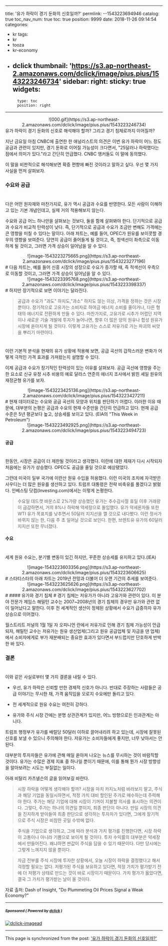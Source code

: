 
---
title: '유가 하락이 경기 둔화의 신호일까?'
permlink: --1543223694946
catalog: true
toc_nav_num: true
toc: true
position: 9999
date: 2018-11-26 09:14:54
categories:
- kr
tags:
- kr
- tooza
- kr-economy
- dclick
thumbnail: 'https://s3.ap-northeast-2.amazonaws.com/dclick/image/pius.pius/1543223246734'
sidebar:
    right:
        sticky: true
widgets:
    -
        type: toc
        position: right
---


<center>
![000.gif](https://s3.ap-northeast-2.amazonaws.com/dclick/image/pius.pius/1543223246734)</center>
유가 하락이 경기 둔화의 신호로 해석해야 할까? 그리고 경기 침체로까지 이어질까?
  
지난 금요일 아침 CNBC에 출연한 한 애널리스트의 의견은 이번 유가 하락이 어느 정도 공급과 관련이 있지만, 경기 둔화로 이어질 가능성이 크다면서, "25달러나 하락했다는 점에서 의미가 있다."라고 간단히 언급했다. CNBC 앵커들도 이 말에 동의했다.
  
이 말을 비판적으로 해석해보면 확증 편향에 빠진 것이라고 말하고 싶다. 우선 몇 가지 사실을 먼저 살펴보자.
  
### 수요와 공급
#
다은 어떤 원자재와 마찬가지로, 유가 역시 공급과 수요를 반영한다. 모든 사람이 이해하고 있는 기본 개념인데고, 실제 거의 적용해보지 않는다.
  
수요와 공급 어느 하나만을 살펴보는 것보다, 둘을 함께 살펴봐야 한다. 단기적으로 공급과 수요가 비교적 탄력성이 낮다. 즉, 단기적으로 공급과 수요가 조금만 변해도 가격에는 큰 영향을 미칠 수 있다는 말이다. 아래 차트는, 예를 들어, OPEC가 원유를 보이콧할 경우의 영향을 보여준다. 당연히 공급이 줄어들게 될 것이고, 즉, 청색선이 좌측으로 이동하게 될 것이고, 그러면 가격 상승이 일어남을 알 수 있다. 
  
<center>
 ![image-1543223275665.png](https://s3.ap-northeast-2.amazonaws.com/dclick/image/pius.pius/1543223277196)
</center>
#
다음 차트는, 예를 들어 신흥 시장의 성장으로 수요가 증가할 때, 즉 적색선이 우측으로 이동할 것이고, 그러면 가격 상승이 일어남을 알 수 있다.
  
<center>
 ![image-1543223395768.png](https://s3.ap-northeast-2.amazonaws.com/dclick/image/pius.pius/1543223398337)
</center>
# 
하지만 장기적으로 보면 이야기는 달라진다.
  
>공급과 수요가 "과도" 하지도,"과소" 하지도 않는 이상, 가격을 정하는 것은 시장뿐이다. 장기적으로 고유가는 소비자로 하여금 에너지 소비를 줄이거나, 다른 형태의 에너지로 전환하게 만들 수 있다. 마찬가지로, 고유가로 시추가 어렵던 지역이나 새로운 기술 개발에 투자가 늘어나면, 향후 더 많은 양의 원유나 합성 원유가 시장에 쏟아지게 될 것이다. 이렇게 고유가는 스스로 저유가로 가는 파괴의 씨앗을 뿌리기 마련이다.
#  
이런 기본적 분석을 현재의 유가 상황에 적용해 보면, 공급 곡선의 갑작스러운 변화가 어떻게 극적인 가격 효과를 가져왔는지 설명할 수 있다.
  
이제 공급과 수요가 장기적인 탄력성이 있는 이유를 살펴보자. 공급 곡선에 영향을 주는 한 요소로 신규 유정 시추 비용의 예로 달라스 연준의 에너지 조사에서 밝힌 셰일 원유의 재정균형 유가를 보자. 
  
<center>
![image-1543223425136.png](https://s3.ap-northeast-2.amazonaws.com/dclick/image/pius.pius/1543223427211) 
</center>
#
현재 데이터로는 수요와 공급 곡선의 모양과 위치를 판단하기 어렵다. 이러한 이유 때문에, 대부분의 논평은 공급과 수요의 현재 수준만을 간단히 언급하고 있다. 현재 공급 수준은 5년 평균보다 높고, 상승세를 보이고 있다. (EIA의 "This Week in Petroleum")
  
<center>
![image-1543223492925.png](https://s3.ap-northeast-2.amazonaws.com/dclick/image/pius.pius/1543223494723)
</center>
  
#### 공급
#
한동안, 시장은 공급이 더 제한될 것이라고 생각했다. 이란에 대한 제재가 다시 시작되자 처음에는 유가가 상승했다. OPEC도 공급을 줄일 것으로 예상됐었다.
  
그런데 미국이 일부 국가에 이란산 원유 수입을 허용했다. 이런 미국의 조치에 자극받은 사우디는 더 많은 원유를 생산하고 있다. 트럼프 대통령은 전략 비축유를 풀겠다고 밝혔다. 인베스팅 닷컴(Investing.com)에서는 이렇게 논평한다.
  
>수요일 데드캣 바운스로 2%가량 상승했던 유가는 추수감사절 휴일 이후 거래량이 급감하면서, 거의 8%나 하락해 약세장으로 돌입했다. 유가 약세론자들 또한 WTI 유가 목표치를 낮추면서 50달러 지지선을 깰 것으로 내다봤다. 이런 정서가 바뀌지 않는 한, 다음 주 초 일어날 것으로 보인다. 한편, 브렌트유 유가의 60달러 지지선 또한 무너졌다. 
  
#### 수요
#
세계 원유 수요는, 분기별 변동이 있긴 하지만, 꾸준한 상승세를 유지하고 있다.(IEA)
  
<center> 
![image-1543223603356.png](https://s3.ap-northeast-2.amazonaws.com/dclick/image/pius.pius/1543223606625)
</center>
#  
스타티스타의 아래 차트는 2019년 전망과 더불어 더 오랜 기간의 추세를 보여준다. 
  
<center>
![image-1543223625626.png](https://s3.ap-northeast-2.amazonaws.com/dclick/image/pius.pius/1543223627702)
</center>
 # 
#### 유가와 경기 침체
#
경기 침체는 저유가가 아니라 고유가와 관련이 있다. 이 분야 전문가 제임스 해밀턴 교수는 2007~2008년의 경기 침체의 경우만 유가와 관련 없이 일어났다고 말한다. 이후 전 세계적인 생산이 정체된 상황에서 수요가 급증하자 유가상승으로 이어졌다.
  
월스트리트 저널의 1월 1일 자 오피니언 란에서 저유가로 인해 경기 침체 가능성이 언급되자, 해밀턴 교수는 저유가는 원유 생산업체(그리고 원유 공급업체 및 자금을 댄 업체)에서 소비자에게로 부가 재분배되는 중요한 효과가 있다면서 부드럽지만 단호하게 반박한 바 있다. 
  
### 결론
#
이와 같은 사실로부터 몇 가지 결론을 내릴 수 있다.
  
- 우선, 유가 하락은 신뢰할 만한 경제적 신호가 아니다. 반대로 주장하는 사람들은 공급 이야기는 무시한 채, 가격 움직임을 오로지 수요에만 돌리고 있다.
  
- 전 세계적으로 원유 수요는 여전히 강하다.
  
- 유가와 주식 시장 간에는 분명 상관관계가 있지만, 어느 방향으로든 인과관계는 아니다.
  
트럼프 행정부가 유가를 배럴당 50달러 이하로 끌어내리려 하고 있는데, 시장에 잘못된 신호를 보낼 수 있으니 주의해야 한다. 저유가는 소비자들에게 좋지만, 너무 낮아서는 안된다. 
  
대부분의 투자자들은 유가에 관해 매일 쏟아져 나오는 뉴스를 무시하는 것이 바람직할 것이다. 유가는 수많은 경제 지표 중 하나일 뿐이기 때문에, 이를 통해 뭔가 시장 방향성을 알아보려는 시도는 부질없는 일이다. 
  
아래 비탈리 카츠넬슨의 글을 읽어보길 바란다.
  
>시장 하락을 어떻게 생각해야 할까? 시장을 마치 카지노처럼 바라보지 말고, 주식과 해당 기업을 동일시하면서, 적정 가치 대비 할인된 주가로 매수하는데 주력해야 한다. 주가는 해당 기업에 대해 시장이 기꺼이 지불할 의사를 표시하는 의견이다. 그렇다, 주가는 하나의 의견일 뿐이지, 최종 판단이 아니다. 만일 시장의 의견을 진지하게 받아들여 최종 판단으로 생각하는 투자자가 있다면, 그에게 장기적으로 주식 시장은 비참한 곳일 수밖에 없다. 
  
>주식을 기업으로 생각하고, 그에 따라 분석과 가치 평가를 진행한다면, 시장 하락이 고통이나 아니라 기쁨으로 보이게 될 것이다. 투자 수익률의 대부분은 약세장에서 만들어진다. 왜냐하면 싼값이 주식을 담을 수 있기 때문이다. 다만 당시에는 그렇게 느껴지지 않을 뿐이다. 
  
>자금 전부를 주식 시장에 투자한 상황에서, 오늘 시장이 하락을 결정했다고 해서 걱정할 필요는 없다. 저평가된 주식을 보유하고 있다면, 적정 가치가 평가받기 전에 더 저평가 상태로 만드는 것이 바로 시장이기 때문이다. 가치 평가가 옳았다면, 결국 그 가치가 평가받는 날이 올 것이다. 
  
자료 출처: Dash of Insight, "Do Plummeting Oil Prices Signal a Weak Economy?"

---

#####  <sub> **Sponsored ( Powered by [dclick](https://www.dclick.io) )** </sub>
[![dclick-imagead](https://steemitimages.com/0x0/https://s3.ap-northeast-2.amazonaws.com/dclick/image/dclick/1542418363684.png)](https://api.dclick.io/v1/c?x=eyJhbGciOiJIUzI1NiIsInR5cCI6IkpXVCJ9.eyJjIjoicGl1cy5waXVzIiwicyI6Ii0tMTU0MzIyMzY5NDk0NiIsImEiOlsiaS04Il0sInVybCI6Imh0dHBzOi8va3IudHJpcHN0ZWVtLmNvbSIsImlhdCI6MTU0MzIyMzY5NCwiZXhwIjoxODU4NTgzNjk0fQ.Iz48PGD0mk3LSqkdKBWm0AE2Jx5gz5omNnki4lc9pm8)

- - -

This page is synchronized from the post: ['유가 하락이 경기 둔화의 신호일까?'](https://steemit.com/@pius.pius/--1543223694946)
